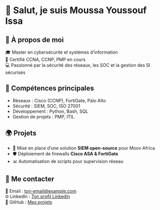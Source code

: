# 👋 Salut, je suis Moussa Youssouf Issa  

## 💼 À propos de moi
🎓 Master en cybersécurité et systèmes d’information  
🔐 Certifié CCNA, CCNP, PMP en cours  
💻 Passionné par la sécurité des réseaux, les SOC et la gestion des SI sécurisés  

## 🚀 Compétences principales
- Réseaux : Cisco (CCNP), FortiGate, Palo Alto  
- Sécurité : SIEM, SOC, ISO 27001  
- Développement : Python, Bash, SQL  
- Gestion de projets : PMP, ITIL  

## 🌍 Projets
- 🔎 Mise en place d’une solution **SIEM open-source** pour Moov Africa  
- 🛡️ Déploiement de firewalls **Cisco ASA & FortiGate**  
- 📊 Automatisation de scripts pour supervision réseau  

## 🤝 Me contacter
📧 Email : ton-email@example.com  
🌐 LinkedIn : [Ton profil LinkedIn](https://linkedin.com/in/ton-profil)  
📂 GitHub : [Mes projets](https://github.com/ton-username)  

